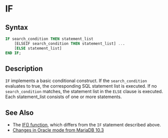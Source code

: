 # IF

## Syntax

```sql
IF search_condition THEN statement_list
    [ELSEIF search_condition THEN statement_list] ...
    [ELSE statement_list]
END IF;
```

## Description

`IF` implements a basic conditional construct. If the `search_condition`
evaluates to true, the corresponding SQL statement list is executed.
If no `search_condition` matches, the statement list in the `ELSE` clause
is executed. Each statement_list consists of one or more statements.

## See Also

- The [IF() function](/built-in-functions/control-flow-functions/if-function/), which differs from the `IF` statement described above.
- [Changes in Oracle mode from MariaDB 10.3](/kb/en/sql_modeoracle-from-mariadb-103/#simple-syntax-compatibility)
